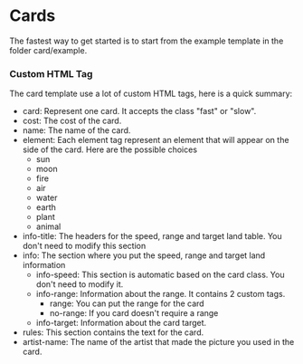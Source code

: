 # Cards

The fastest way to get started is to start from the example template in the folder card/example.

### Custom HTML Tag

The card template use a lot of custom HTML tags, here is a quick summary:

- card: Represent one card. It accepts the class "fast" or "slow".
- cost: The cost of the card.
- name: The name of the card.
- element: Each element tag represent an element that will appear on the side of the card. Here are the possible choices
  - sun
  - moon
  - fire
  - air
  - water
  - earth
  - plant
  - animal
- info-title: The headers for the speed, range and target land table. You don't need to modify this section
- info: The section where you put the speed, range and target land information
  - info-speed: This section is automatic based on the card class. You don't need to modify it.
  - info-range: Information about the range. It contains 2 custom tags.
    - range: You can put the range for the card
    - no-range: If you card doesn't require a range
  - info-target: Information about the card target.
- rules: This section contains the text for the card.
- artist-name: The name of the artist that made the picture you used in the card.